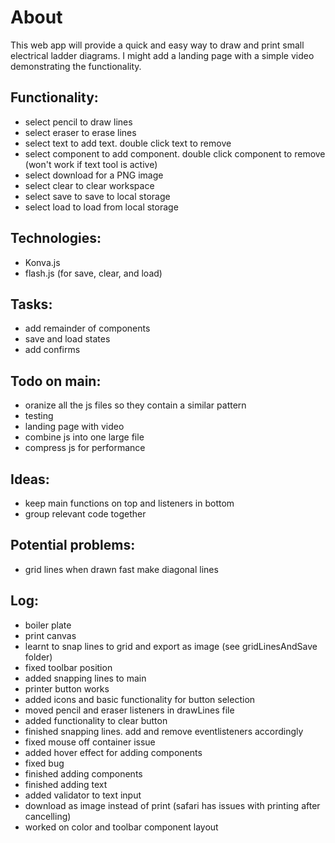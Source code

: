 # About
This web app will provide a quick and easy way to draw and print small electrical ladder diagrams. I might add a landing page with a simple video demonstrating the functionality.

## Functionality:
- select pencil to draw lines
- select eraser to erase lines
- select text to add text. double click text to remove
- select component to add component. double click component to remove (won't work if text tool is active)
- select download for a PNG image
- select clear to clear workspace
- select save to save to local storage
- select load to load from local storage

## Technologies:
- Konva.js
- flash.js (for save, clear, and load)

## Tasks:
- add remainder of components
- save and load states
- add confirms

## Todo on main:
- oranize all the js files so they contain a similar pattern
- testing
- landing page with video
- combine js into one large file
- compress js for performance

## Ideas:
- keep main functions on top and listeners in bottom
- group relevant code together

## Potential problems:
- grid lines when drawn fast make diagonal lines

## Log:
- boiler plate
- print canvas
- learnt to snap lines to grid and export as image (see gridLinesAndSave folder)
- fixed toolbar position
- added snapping lines to main
- printer button works
- added icons and basic functionality for button selection
- moved pencil and eraser listeners in drawLines file
- added functionality to clear button
- finished snapping lines. add and remove eventlisteners accordingly
- fixed mouse off container issue
- added hover effect for adding components
- fixed bug
- finished adding components
- finished adding text
- added validator to text input
- download as image instead of print (safari has issues with printing after cancelling)
- worked on color and toolbar component layout